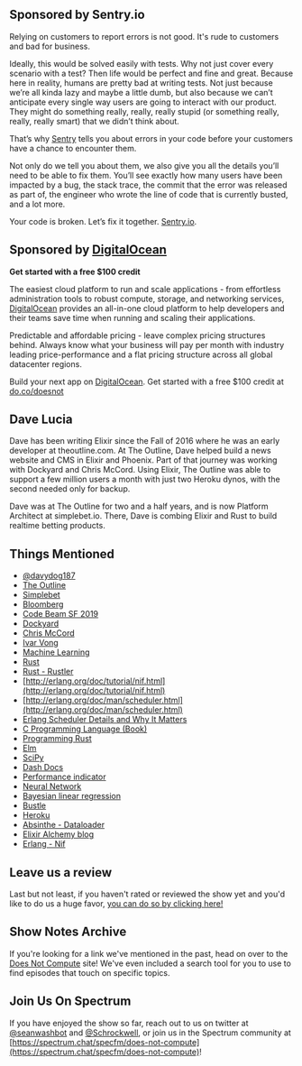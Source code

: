 ## Sponsored by Sentry.io

Relying on customers to report errors is not good. It's rude to customers and bad for business.

Ideally, this would be solved easily with tests. Why not just cover every scenario with a test? Then life would be perfect and fine and great. Because here in reality, humans are pretty bad at writing tests. Not just because we’re all kinda lazy and maybe a little dumb, but also because we can’t anticipate every single way users are going to interact with our product. They might do something really, really, really stupid (or something really, really, really smart) that we didn’t think about.

That’s why [Sentry](https://www.sentry.io) tells you about errors in your code before your customers have a chance to encounter them.

Not only do we tell you about them, we also give you all the details you’ll need to be able to fix them. You’ll see exactly how many users have been impacted by a bug, the stack trace, the commit that the error was released as part of, the engineer who wrote the line of code that is currently busted, and a lot more.

Your code is broken. Let’s fix it together. [Sentry.io](https://www.sentry.io).

## Sponsored by [DigitalOcean](http://do.co/doesnot)
**Get started with a free $100 credit**

The easiest cloud platform to run and scale applications - from effortless administration tools to robust compute, storage, and networking services, [DigitalOcean](http://do.co/doesnot) provides an all-in-one cloud platform to help developers and their teams save time when running and scaling their applications.

Predictable and affordable pricing - leave complex pricing structures behind. Always know what your business will pay per month with industry leading price-performance and a flat pricing structure across all global datacenter regions.

Build your next app on [DigitalOcean](http://do.co/doesnot). Get started with a free $100 credit at [do.co/doesnot](http://do.co/doesnot)

## Dave Lucia

Dave has been writing Elixir since the Fall of 2016 where he was an early developer at theoutline.com. At The Outline, Dave helped build a news website and CMS in Elixir and Phoenix. Part of that journey was working with Dockyard and Chris McCord. Using Elixir, The Outline was able to support a few million users a month with just two Heroku dynos, with the second needed only for backup.

Dave was at The Outline for two and a half years, and is now Platform Architect at simplebet.io. There, Dave is combing Elixir and Rust to build realtime betting products.

## Things Mentioned

- [@davydog187](https://twitter.com/davydog187?s=17)
- [The Outline](https://theoutline.com/)
- [Simplebet](https://simplebet.io)
- [Bloomberg](https://bloomberg.com)
- [Code Beam SF 2019](https://codesync.global/conferences/code-beam-sf-2019/)
- [Dockyard](https://dockyard.com/)
- [Chris McCord](http://chrismccord.com/)
- [Ivar Vong](https://ivarvong.com/)
- [Machine Learning](https://en.wikipedia.org/wiki/Machine_learning)
- [Rust](https://www.rust-lang.org/)
- [Rust - Rustler](https://github.com/rusterlium/rustler)
- [http://erlang.org/doc/tutorial/nif.html](http://erlang.org/doc/tutorial/nif.html)
- [http://erlang.org/doc/man/scheduler.html](http://erlang.org/doc/man/scheduler.html)
- [Erlang Scheduler Details and Why It Matters](https://hamidreza-s.github.io/erlang/scheduling/real-time/preemptive/migration/2016/02/09/erlang-scheduler-details.html)
- [C Programming Language (Book)](https://www.amazon.com/The-Programming-Language-2nd-Edition/dp/0131103628)
- [Programming Rust](http://shop.oreilly.com/product/0636920040385.do)
- [Elm](https://elm-lang.org/)
- [SciPy](https://www.scipy.org/)
- [Dash Docs](https://kapeli.com/dash)
- [Performance indicator](https://en.wikipedia.org/wiki/Performance_indicator)
- [Neural Network](https://en.wikipedia.org/wiki/Neural_network)
- [Bayesian linear regression](https://en.wikipedia.org/wiki/Bayesian_linear_regression)
- [Bustle](https://www.bustle.com/)
- [Heroku](https://heroku.com)
- [Absinthe - Dataloader](https://github.com/absinthe-graphql/dataloader)
- [Elixir Alchemy blog](https://blog.appsignal.com/elixir-alchemy)
- [Erlang - Nif](http://erlang.org/doc/tutorial/nif.html)

## Leave us a review

Last but not least, if you haven't rated or reviewed the show yet and you'd like to do us a huge favor, [you can do so by clicking here!](https://itunes.apple.com/us/podcast/does-not-compute/id1048731980?mt=2)

## Show Notes Archive

If you're looking for a link we've mentioned in the past, head on over to the [Does Not Compute](https://dnc.show) site! We've even included a search tool for you to use to find episodes that touch on specific topics.

## Join Us On Spectrum

If you have enjoyed the show so far, reach out to us on twitter at [@seanwashbot](https://twitter.com/seanwashbot) and [@Schrockwell](https://twitter.com/schrockwell), or join us in the Spectrum community at [https://spectrum.chat/specfm/does-not-compute](https://spectrum.chat/specfm/does-not-compute)!

